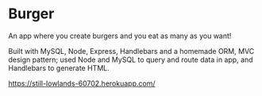 # Burger

An app where you create burgers and you eat as many as you want!

Built with MySQL, Node, Express, Handlebars and a homemade ORM, MVC design pattern; used Node and MySQL to query and route data in app, and Handlebars to generate HTML.

https://still-lowlands-60702.herokuapp.com/
